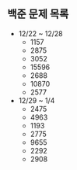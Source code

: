 ## 백준 문제 목록
 * 12/22 ~ 12/28
   * 1157
   * 2875
   * 3052
   * 15596
   * 2688
   * 10870
   * 2577
 * 12/29 ~ 1/4
   * 2475
   * 4963
   * 1193
   * 2775
   * 9655
   * 2292
   * 2908
